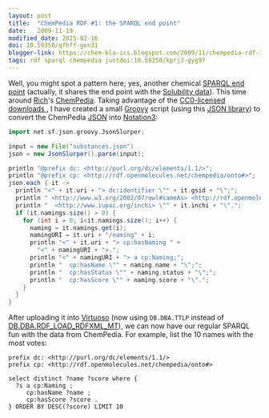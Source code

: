 ```yaml
---
layout: post
title:  "ChemPedia RDF #1: the SPARQL end point"
date:   2009-11-19
modified_date: 2025-02-16
doi: 10.59350/qfhff-gen31
blogger-link: https://chem-bla-ics.blogspot.com/2009/11/chempedia-rdf-1-sparql-end-point.html
tags: rdf sparql chempedia justdoi:10.59350/kprj3-gyg97
---
```


Well, you might spot a pattern here; yes, another chemical [SPARQL end point](http://pele.farmbio.uu.se/cc0/sparql)
(actually, it shares the end point with the [Solubility data](http://chem-bla-ics.blogspot.com/2009/11/open-notebook-science-solubility-sparql.html)).
This time around [Rich](http://depth-first.com/)'s [ChemPedia](http://chempedia.com/substances). Taking advantage of the
[CC0-licensed downloads <i class="fa-solid fa-recycle fa-xs"></i>](https://doi.org/10.59350/kprj3-gyg97),
I have created a small [Groovy](http://groovy.codehaus.org/) script (using this [JSON library](http://json-lib.sourceforge.net/))
to convert the ChemPedia [JSON](http://en.wikipedia.org/wiki/Json) into
[Notation3](http://en.wikipedia.org/wiki/Notation3):

```groovy
import net.sf.json.groovy.JsonSlurper;

input = new File("substances.json")
json = new JsonSlurper().parse(input);

println "@prefix dc: <http://purl.org/dc/elements/1.1/>";
println "@prefix cp: <http://rdf.openmolecules.net/chempedia/onto#>";
json.each { it ->
  println "<" + it.uri + "> dc:identifier \"" + it.gsid + "\";";
  println " <http://www.w3.org/2002/07/owl#sameAs> <http://rdf.openmolecules.net/?" + it.inchi + ">;";
  println "  <http://www.iupac.org/inchi> \"" + it.inchi + "\".";
  if (it.namings.size() > 0) {
    for (int i = 0; i<it.namings.size(); i++) {
      naming = it.namings.get(i);
      namingURI = it.uri + "/naming" + i;
      println "<" + it.uri + "> cp:hasNaming " +
        "<" + namingURI + ">.";
      println "<" + namingURI + "> a cp:Naming;";
      println "  cp:hasName \"" + naming.name + "\";";
      println "  cp:hasStatus \"" + naming.status + "\";";
      println "  cp:hasScore \"" + naming.score + "\".";
    }
  }
}
```

After uploading it into [Virtuoso](http://virtuoso.openlinksw.com/dataspace/dav/wiki/Main/VOSIndex) (now using `DB.DBA.TTLP` instead of
[DB.DBA.RDF_LOAD_RDFXML_MT](http://chem-bla-ics.blogspot.com/2009/09/nmrshiftdb-enters-rdfopenmoleculesnet-2.html)), we can now have our
regular SPARQL fun with the data from ChemPedia. For example, list the 10 names with the most votes:

```sparql
prefix dc: <http://purl.org/dc/elements/1.1/>
prefix cp: <http://rdf.openmolecules.net/chempedia/onto#>

select distinct ?name ?score where {
  ?s a cp:Naming ;
     cp:hasName ?name ;
     cp:hasScore ?score .
} ORDER BY DESC(?score) LIMIT 10
```
